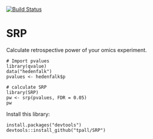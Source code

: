 [![Build Status](https://travis-ci.org/tpall/SRP.svg?branch=master)](https://travis-ci.org/tpall/SRP)

# SRP

Calculate retrospective power of your omics experiment.

```
# Import pvalues
library(qvalue)
data("hedenfalk")
pvalues <- hedenfalk$p

# calculate SRP
library(SRP)
pw <- srp(pvalues, FDR = 0.05)
pw
```

Install this library:
```
install.packages("devtools")
devtools::install_github("tpall/SRP")
```
